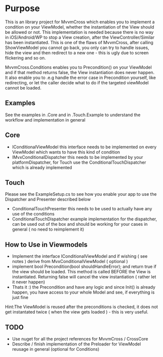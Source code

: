# Purpose
This is an library project for MvvmCross which enables you to implement a condition on your ViewModel, whether the instantiation of the View should be allowed or not.
This implementation is needed because there is no way in iOS/Android/WP to stop a View creation, after the ViewController/Similar has been instantiated. This is one of the flaws of 
MvvmCross, after calling ShowViewModel you cannot go back, you only can try to handle issues, hide the view and then redirect to a new one - this is ugly due to screen flickering and so on.

MvvmCross.Conditions enables you to Precondition() on your ViewModel and if that method returns false, the View instantiation does never happen. It also enable you to .e.g handle the error case in Precondition yourself, like redirecting, or let the caller decide what to do
if the targeted viewModel cannot be loaded.
## Examples
See the examples in .Core and in .Touch.Example to understand the workflow and implementation in general

## Core

- IConditionalViewModel this interface needs to be implemented on every ViewModel which wants to have this kind of condition
- IMvxConditionalDispatcher this needs to be implemented by your platformDispatcher, for Touch use the ConditionalTouchDispatcher which is already implemented

## Touch

Please see the ExampleSetup.cs to see how you enable your app to use the Dispatcher and Presenter described below
- ConditionalTouchPresenter this needs to be used to actually have any use of the conditions
- ConditionalTouchDispatcher example implementation for the dispatcher, can be used out of the box and should be working for your cases in general ( no need to reimplement it)

## How to Use in Viewmodels
- Implement the interface IConditionalViewModel and if wishing ( see notes ) derive from MvxConditionalViewModel ( optional )
- implement bool Precondition(bool shouldHandleError); and return true if the view should be loaded. This method is called BEFORE the View is instantiated. Returning false will cancel the view instantiation ( rather let it never happen) 
- Thats it :) the Precondition and have any logic and since Init() is already happen, you have access to your whole Model and see, if everything is just fine

Hint:The ViewModel is reused after the preconditions is checked, it does not get instantated twice ( when the view gets loaded ) - this is very useful.

## TODO
- Use nuget for all the project references for MvvmCross / CrossCore
- Describe / finish implementation of the Preloader for ViewModel reusage in general (optional for Conditions)
